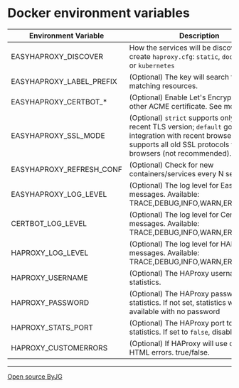 # Docker environment variables

| Environment Variable             | Description                                                                                                                                                                                    | Default       |
|----------------------------------|------------------------------------------------------------------------------------------------------------------------------------------------------------------------------------------------|---------------|
| EASYHAPROXY_DISCOVER             | How the services will be discovered to create `haproxy.cfg`:  `static`, `docker`, `swarm` or `kubernetes`                                                                                      | **required**  |
| EASYHAPROXY_LABEL_PREFIX         | (Optional) The key will search for matching resources.                                                                                                                                         | `easyhaproxy` |
| EASYHAPROXY_CERTBOT_*            | (Optional) Enable Let's Encrypt or any other ACME certificate. See more: [acme](acme.md)                                                                                                       | *empty*       |
| EASYHAPROXY_SSL_MODE             | (Optional) `strict` supports only the most recent TLS version; `default` good SSL integration with recent browsers; `loose` supports all old SSL protocols for old browsers (not recommended). | `default`     |
| EASYHAPROXY_REFRESH_CONF         | (Optional) Check for new containers/services every N seconds.                                                                                                                                  | 10            |
| EASYHAPROXY_LOG_LEVEL            | (Optional) The log level for EasyHAproxy messages. Available: TRACE,DEBUG,INFO,WARN,ERROR,FATAL                                                                                                | DEBUG         |
| CERTBOT_LOG_LEVEL                | (Optional) The log level for Certbot messages. Available: TRACE,DEBUG,INFO,WARN,ERROR,FATAL                                                                                                    | DEBUG         |
| HAPROXY_LOG_LEVEL                | (Optional) The log level for HAProxy messages. Available: TRACE,DEBUG,INFO,WARN,ERROR,FATAL                                                                                                    | DEBUG         |
| HAPROXY_USERNAME                 | (Optional) The HAProxy username to the statistics.                                                                                                                                             | `admin`       |
| HAPROXY_PASSWORD                 | (Optional) The HAProxy password to the statistics. If not set, statistics will be available with no password                                                                                   | *empty*       |
| HAPROXY_STATS_PORT               | (Optional) The HAProxy port to the statistics. If set to `false`, disable statistics                                                                                                           | `1936`        |
| HAPROXY_CUSTOMERRORS             | (Optional) If HAProxy will use custom HTML errors. true/false.                                                                                                                                 | `false`       |


----
[Open source ByJG](http://opensource.byjg.com)
